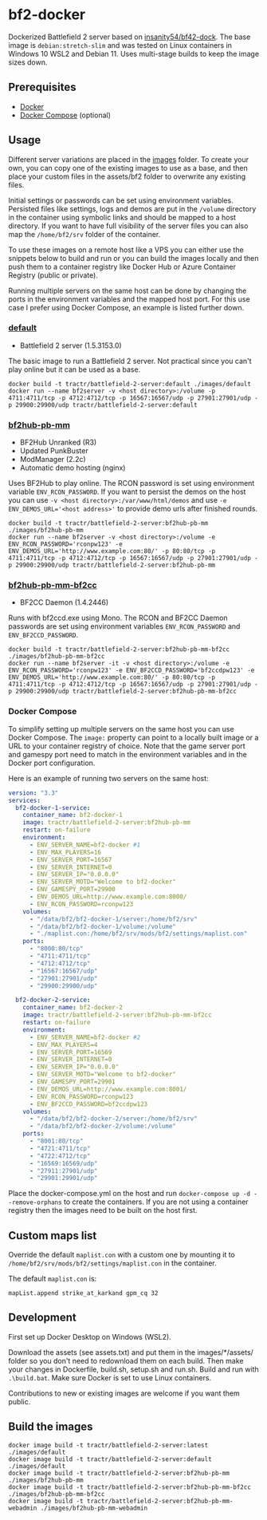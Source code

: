 # bf2-docker

Dockerized Battlefield 2 server based on [insanity54/bf42-dock](https://github.com/insanity54/bf42-dock). The base image is `debian:stretch-slim` and was tested on Linux containers in Windows 10 WSL2 and Debian 11. Uses multi-stage builds to keep the image sizes down.

## Prerequisites

- [Docker](https://docker.com/)
- [Docker Compose](https://docs.docker.com/compose/) (optional)

## Usage

Different server variations are placed in the [images](https://github.com/tractr/battlefield-2-server/tree/master/images) folder. To create your own, you can copy one of the existing images to use as a base, and then place your custom files in the assets/bf2 folder to overwrite any existing files.

Initial settings or passwords can be set using environment variables. Persisted files like settings, logs and demos are put in the `/volume` directory in the container using symbolic links and should be mapped to a host directory. If you want to have full visibility of the server files you can also map the `/home/bf2/srv` folder of the container.

To use these images on a remote host like a VPS you can either use the snippets below to build and run or you can build the images locally and then push them to a container registry like Docker Hub or Azure Container Registry (public or private).

Running multiple servers on the same host can be done by changing the ports in the environment variables and the mapped host port. For this use case I prefer using Docker Compose, an example is listed further down.

### [default](https://github.com/tractr/battlefield-2-server/tree/master/images/default)

- Battlefield 2 server (1.5.3153.0)

The basic image to run a Battlefield 2 server. Not practical since you can't play online but it can be used as a base.

```
docker build -t tractr/battlefield-2-server:default ./images/default
docker run --name bf2server -v <host directory>:/volume -p 4711:4711/tcp -p 4712:4712/tcp -p 16567:16567/udp -p 27901:27901/udp -p 29900:29900/udp tractr/battlefield-2-server:default
```

### [bf2hub-pb-mm](https://github.com/tractr/battlefield-2-server/tree/master/images/bf2hub-pb-mm)

- BF2Hub Unranked (R3)
- Updated PunkBuster
- ModManager (2.2c)
- Automatic demo hosting (nginx)

Uses BF2Hub to play online. The RCON password is set using environment variable `ENV_RCON_PASSWORD`. If you want to persist the demos on the host you can use `-v <host directory>:/var/www/html/demos` and use `-e ENV_DEMOS_URL='<host address>'` to provide demo urls after finished rounds.

```
docker build -t tractr/battlefield-2-server:bf2hub-pb-mm ./images/bf2hub-pb-mm
docker run --name bf2server -v <host directory>:/volume -e ENV_RCON_PASSWORD='rconpw123' -e ENV_DEMOS_URL='http://www.example.com:80/' -p 80:80/tcp -p 4711:4711/tcp -p 4712:4712/tcp -p 16567:16567/udp -p 27901:27901/udp -p 29900:29900/udp tractr/battlefield-2-server:bf2hub-pb-mm
```

### [bf2hub-pb-mm-bf2cc](https://github.com/tractr/battlefield-2-server/tree/master/images/bf2hub-pb-mm-bf2cc)

- BF2CC Daemon (1.4.2446)

Runs with bf2ccd.exe using Mono. The RCON and BF2CC Daemon passwords are set using environment variables `ENV_RCON_PASSWORD` and `ENV_BF2CCD_PASSWORD`.

```
docker build -t tractr/battlefield-2-server:bf2hub-pb-mm-bf2cc ./images/bf2hub-pb-mm-bf2cc
docker run --name bf2server -it -v <host directory>:/volume -e ENV_RCON_PASSWORD='rconpw123' -e ENV_BF2CCD_PASSWORD='bf2ccdpw123' -e ENV_DEMOS_URL='http://www.example.com:80/' -p 80:80/tcp -p 4711:4711/tcp -p 4712:4712/tcp -p 16567:16567/udp -p 27901:27901/udp -p 29900:29900/udp tractr/battlefield-2-server:bf2hub-pb-mm-bf2cc
```

### Docker Compose

To simplify setting up multiple servers on the same host you can use Docker Compose. The `image:` property can point to a locally built image or a URL to your container registry of choice. Note that the game server port and gamespy port need to match in the environment variables and in the Docker port configuration.

Here is an example of running two servers on the same host:

```yaml
version: "3.3"
services:
  bf2-docker-1-service:
    container_name: bf2-docker-1
    image: tractr/battlefield-2-server:bf2hub-pb-mm
    restart: on-failure
    environment:
      - ENV_SERVER_NAME=bf2-docker #1
      - ENV_MAX_PLAYERS=16
      - ENV_SERVER_PORT=16567
      - ENV_SERVER_INTERNET=0
      - ENV_SERVER_IP="0.0.0.0"
      - ENV_SERVER_MOTD="Welcome to bf2-docker"
      - ENV_GAMESPY_PORT=29900
      - ENV_DEMOS_URL=http://www.example.com:8000/
      - ENV_RCON_PASSWORD=rconpw123
    volumes:
      - "/data/bf2/bf2-docker-1/server:/home/bf2/srv"
      - "/data/bf2/bf2-docker-1/volume:/volume"
      - "./maplist.con:/home/bf2/srv/mods/bf2/settings/maplist.con"
    ports:
      - "8000:80/tcp"
      - "4711:4711/tcp"
      - "4712:4712/tcp"
      - "16567:16567/udp"
      - "27901:27901/udp"
      - "29900:29900/udp"

  bf2-docker-2-service:
    container_name: bf2-docker-2
    image: tractr/battlefield-2-server:bf2hub-pb-mm-bf2cc
    restart: on-failure
    environment:
      - ENV_SERVER_NAME=bf2-docker #2
      - ENV_MAX_PLAYERS=4
      - ENV_SERVER_PORT=16569
      - ENV_SERVER_INTERNET=0
      - ENV_SERVER_IP="0.0.0.0"
      - ENV_SERVER_MOTD="Welcome to bf2-docker"
      - ENV_GAMESPY_PORT=29901
      - ENV_DEMOS_URL=http://www.example.com:8001/
      - ENV_RCON_PASSWORD=rconpw123
      - ENV_BF2CCD_PASSWORD=bf2ccdpw123
    volumes:
      - "/data/bf2/bf2-docker-2/server:/home/bf2/srv"
      - "/data/bf2/bf2-docker-2/volume:/volume"
    ports:
      - "8001:80/tcp"
      - "4721:4711/tcp"
      - "4722:4712/tcp"
      - "16569:16569/udp"
      - "27911:27901/udp"
      - "29901:29901/udp"
```

Place the docker-compose.yml on the host and run `docker-compose up -d --remove-orphans` to create the containers. If you are not using a container registry then the images need to be built on the host first.

## Custom maps list

Override the default `maplist.con` with a custom one by mounting it to `/home/bf2/srv/mods/bf2/settings/maplist.con` in the container.

The default `maplist.con` is:

```text
mapList.append strike_at_karkand gpm_cq 32
```

## Development

First set up Docker Desktop on Windows (WSL2).

Download the assets (see assets.txt) and put them in the images/\*/assets/ folder so you don't need to redownload them on each build. Then make your changes in Dockerfile, build.sh, setup.sh and run.sh. Build and run with `.\build.bat`. Make sure Docker is set to use Linux containers.

Contributions to new or existing images are welcome if you want them public.

## Build the images

```shell
docker image build -t tractr/battlefield-2-server:latest ./images/default
docker image build -t tractr/battlefield-2-server:default ./images/default
docker image build -t tractr/battlefield-2-server:bf2hub-pb-mm ./images/bf2hub-pb-mm
docker image build -t tractr/battlefield-2-server:bf2hub-pb-mm-bf2cc ./images/bf2hub-pb-mm-bf2cc
docker image build -t tractr/battlefield-2-server:bf2hub-pb-mm-webadmin ./images/bf2hub-pb-mm-webadmin
```
